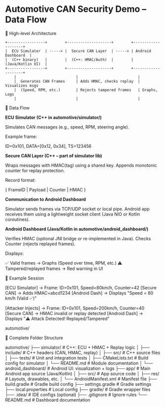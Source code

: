 # Automotive CAN Security Demo – Data Flow

🔹 High-level Architecture
```
+-----------------+        +--------------------+        +--------------------+
|  ECU Simulator  | -----> |  Secure CAN Layer  | -----> | Android Dashboard  |
|  (C++ binary)   |        |  (C++: HMAC/Auth)  |        |  (Java/Kotlin UI)  |
+-----------------+        +--------------------+        +--------------------+
	|                           |                           |
	|  Generates CAN Frames     | Adds HMAC, checks replay  | Visualizes msgs
	|  (Speed, RPM, etc.)       | Rejects tampered frames   | Graphs, Logs
	|                           |                           |
```

🔹 Data Flow

**ECU Simulator (C++ in automotive/simulator/)**

Simulates CAN messages (e.g., speed, RPM, steering angle).

Example frame:

ID=0x101, DATA=[0x12, 0x34], TS=123456

**Secure CAN Layer (C++ – part of simulator lib)**

Wraps messages with HMAC(tag) using a shared key.
Appends monotonic counter for replay protection.

Record format:

{ FrameID | Payload | Counter | HMAC }

**Communication to Android Dashboard**

Simulator sends frames via TCP/UDP socket or local pipe.
Android app receives them using a lightweight socket client (Java NIO or Kotlin coroutines).

**Android Dashboard (Java/Kotlin in automotive/android_dashboard/)**

Verifies HMAC (optional JNI bridge or re-implemented in Java).
Checks Counter (rejects replayed frames).

Displays:

✅ Valid frames → Graphs (Speed over time, RPM, etc.)
⚠️ Tampered/replayed frames → Red warning in UI

🔹 Example Session

[ECU Simulator]  ->  Frame: ID=0x101, Speed=80km/h, Counter=42
[Secure CAN]     ->  Adds HMAC=abcd1234
[Android Dash]   ->  Displays "Speed = 80 km/h (Valid ✅)"

[Attacker Injects] -> Frame: ID=0x101, Speed=200km/h, Counter=40
[Secure CAN]       -> HMAC invalid or replay detected
[Android Dash]     -> Displays "⚠️ Attack Detected! Replayed/Tampered"

automotive/

🔹 Complete Folder Structure

automotive/
├── simulator/                  # C++: ECU + HMAC + Replay logic
│   ├── include/                # C++ headers (CAN, HMAC, replay)
│   ├── src/                    # C++ source files
│   ├── tests/                  # Unit and integration tests
│   ├── CMakeLists.txt          # Build config for simulator
│   └── README.md               # Module documentation
│
└── android_dashboard/          # Android UI: visualization + logs
	├── app/                    # Main Android app source (Java/Kotlin)
	│   ├── src/                # App source code
	│   ├── res/                # Layouts, drawables, etc.
	│   └── AndroidManifest.xml # Manifest file
	├── build.gradle            # Gradle build config
	├── settings.gradle         # Gradle settings
	├── local.properties        # Local config
	├── gradle/                 # Gradle wrapper files
	├── .idea/                  # IDE configs (optional)
	├── .gitignore              # Ignore rules
	└── README.md               # Dashboard documentation
